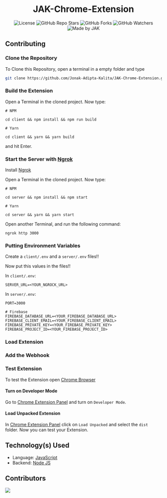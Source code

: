 <div align='center'>

# JAK-Chrome-Extension

![License](https://img.shields.io/github/license/Jonak-Adipta-Kalita/JAK-Chrome-Extension?style=for-the-badge)
![GitHub Repo Stars](https://img.shields.io/github/stars/Jonak-Adipta-Kalita/JAK-Chrome-Extension?style=for-the-badge)
![GitHub Forks](https://img.shields.io/github/forks/Jonak-Adipta-Kalita/JAK-Chrome-Extension?style=for-the-badge)
![GitHub Watchers](https://img.shields.io/github/watchers/Jonak-Adipta-Kalita/JAK-Chrome-Extension?style=for-the-badge)
![Made by JAK](https://img.shields.io/badge/BeastNight%20TV-Made%20by%20JAK-blue?style=for-the-badge)

</div>

## Contributing

### Clone the Repository

To Clone this Repository, open a terminal in a empty folder and type

```bash
git clone https://github.com/Jonak-Adipta-Kalita/JAK-Chrome-Extension.git
```

### Build the Extension

Open a Terminal in the cloned project. Now type:

```shell
# NPM

cd client && npm install && npm run build

# Yarn

cd client && yarn && yarn build
```

and hit Enter.

### Start the Server with [Ngrok](https://ngrok.com/)

Install [Ngrok](https://ngrok.com/)

Open a Terminal in the cloned project. Now type:

```shell
# NPM

cd server && npm install && npm start

# Yarn

cd server && yarn && yarn start
```

Open another Terminal, and run the following command:

```shell
ngrok http 3000
```

### Putting Environment Variables

Create a `client/.env` and a `server/.env` files!!

Now put this values in the files!!

In `client/.env`:

```env
SERVER_URL=<YOUR_NGROCK_URL>
```

In `server/.env`:

```env
PORT=3000

# Firebase
FIREBASE_DATABASE_URL=<YOUR_FIREBASE_DATABASE_URL>
FIREBASE_CLIENT_EMAIL=<YOUR_FIREBASE_CLIENT_EMAIL>
FIREBASE_PRIVATE_KEY=<YOUR_FIREBASE_PRIVATE_KEY>
FIREBASE_PROJECT_ID=<YOUR_FIREBASE_PROJECT_ID>
```

### Load Extension

### Add the Webhook

### Test Extension

To test the Extension open
[Chrome Browser](https://www.googleadservices.com/pagead/aclk?sa=L&ai=DChcSEwiC94vV_P_yAhV8nUsFHV2qDRcYABAAGgJzZg&ohost=www.google.com&cid=CAESQOD2UOFqLJr2ZMo7Oj1V1Y03IpxpuFITHXnfF1LAdvJzePe_Nq4ZLxgQXDnyHfp58GNhm-VO6zKnDaT0dyqbg9c&sig=AOD64_2O9vqVNN3OxLtxhvl-8WLRimeKCg&q&nis=1&adurl&ved=2ahUKEwid04TV_P_yAhUczjgGHeyrBQwQ0Qx6BAgCEAE)

#### Turn on Developer Mode

Go to [Chrome Extension Panel](chrome://extensions/) and turn on `Developer Mode`.

#### Load Unpacked Extension

In [Chrome Extension Panel](chrome://extensions/) click on `Load Unpacked` and select the `dist`
folder. Now you can test your Extension.

## Technology(s) Used

-   Language: [JavaScript](https://www.javascript.com/)
-   Backend: [Node JS](https://nodejs.org/)

## Contributors

<a href = "https://github.com/Jonak-Adipta-Kalita/JAK-Chrome-Extension/graphs/contributors">
	<img src="https://contrib.rocks/image?repo=Jonak-Adipta-Kalita/JAK-Chrome-Extension" />
</a>
